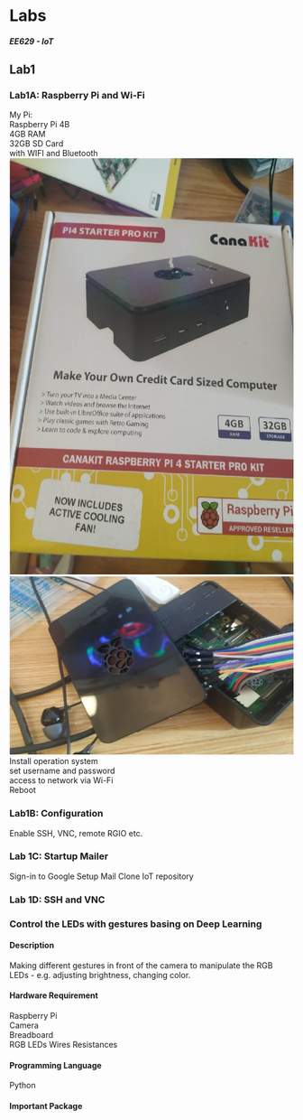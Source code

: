 # Labs
##### EE629 - IoT


## Lab1
### Lab1A: Raspberry Pi and Wi-Fi
My Pi:  
  Raspberry Pi 4B  
  4GB RAM  
  32GB SD Card  
  with WIFI and Bluetooth  
![](./Lab1A-0.jpg)  
![](./Lab1A-1.jpg)  
Install operation system  
set username and password  
access to network via Wi-Fi  
Reboot  
### Lab1B: Configuration
  Enable SSH, VNC, remote RGIO etc.
### Lab 1C: Startup Mailer
Sign-in to Google
Setup Mail
Clone IoT repository
### Lab 1D: SSH and VNC

### Control the LEDs with gestures basing on Deep Learning
#### Description
Making different gestures in front of the camera to manipulate the RGB LEDs - e.g. adjusting brightness, changing color.
#### Hardware Requirement
Raspberry Pi  
Camera  
Breadboard  
RGB LEDs
Wires
Resistances
#### Programming Language
Python
#### Important Package
